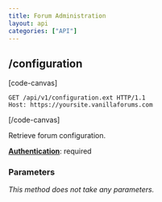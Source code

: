 ```yaml
---
title: Forum Administration
layout: api
categories: ["API"]
---
```


## /configuration

[code-canvas]
```http
GET /api/v1/configuration.ext HTTP/1.1
Host: https://yoursite.vanillaforums.com
```
[/code-canvas]

Retrieve forum configuration.

[__Authentication__](../#making-api-calls): required

### Parameters

_This method does not take any parameters._
